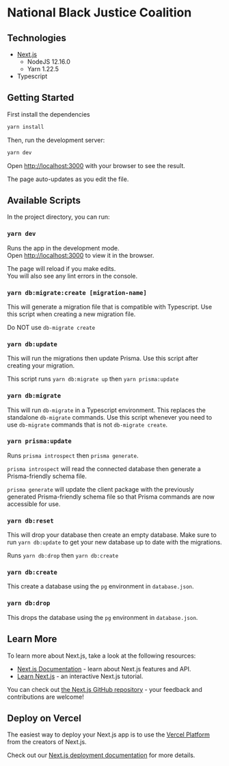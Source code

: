 # National Black Justice Coalition

## Technologies

- [Next.js](https://nextjs.org/)
  - NodeJS 12.16.0
  - Yarn 1.22.5
- Typescript

## Getting Started

First install the dependencies

```bash
yarn install
```

Then, run the development server:

```bash
yarn dev
```

Open [http://localhost:3000](http://localhost:3000) with your browser to see the result.

The page auto-updates as you edit the file.

## Available Scripts

In the project directory, you can run:

### `yarn dev`

Runs the app in the development mode.<br />
Open [http://localhost:3000](http://localhost:3000) to view it in the browser.

The page will reload if you make edits.<br />
You will also see any lint errors in the console.

### `yarn db:migrate:create [migration-name]`

This will generate a migration file that is compatible with Typescript. Use this script when creating a new migration file.

Do NOT use `db-migrate create`

### `yarn db:update`

This will run the migrations then update Prisma. Use this script after creating your migration.

This script runs `yarn db:migrate up` then `yarn prisma:update`

### `yarn db:migrate`

This will run `db-migrate` in a Typescript environment. This replaces the standalone `db-migrate` commands. Use this script whenever you need to use `db-migrate` commands that is not `db-migrate create`.

### `yarn prisma:update`

Runs `prisma introspect` then `prisma generate`.

`prisma introspect` will read the connected database then generate a Prisma-friendly schema file.

`prisma generate` will update the client package with the previously generated Prisma-friendly schema file so that Prisma commands are now accessible for use.

### `yarn db:reset`

This will drop your database then create an empty database. Make sure to run `yarn db:update` to get your new database up to date with the migrations.

Runs `yarn db:drop` then `yarn db:create`

### `yarn db:create`

This create a database using the `pg` environment in `database.json`.

### `yarn db:drop`

This drops the database using the `pg` environment in `database.json`.

## Learn More

To learn more about Next.js, take a look at the following resources:

- [Next.js Documentation](https://nextjs.org/docs) - learn about Next.js features and API.
- [Learn Next.js](https://nextjs.org/learn) - an interactive Next.js tutorial.

You can check out [the Next.js GitHub repository](https://github.com/vercel/next.js/) - your feedback and contributions are welcome!

## Deploy on Vercel

The easiest way to deploy your Next.js app is to use the [Vercel Platform](https://vercel.com/import?utm_medium=default-template&filter=next.js&utm_source=create-next-app&utm_campaign=create-next-app-readme) from the creators of Next.js.

Check out our [Next.js deployment documentation](https://nextjs.org/docs/deployment) for more details.
